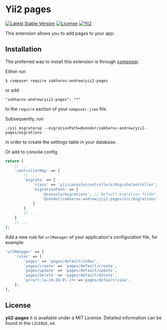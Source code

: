 # Yii2 pages

[![Latest Stable Version](https://poser.pugx.org/zakharov-andrew/yii2-pages/v/stable)](https://packagist.org/packages/zakharov-andrew/yii2-pages)
[![License](https://poser.pugx.org/zakharov-andrew/yii2-pages/license)](https://packagist.org/packages/zakharov-andrew/yii2-pages)
[![Yii2](https://img.shields.io/badge/Powered_by-Yii_Framework-green.svg?style=flat)](http://www.yiiframework.com/)

This extension allows you to add pages to your app.

## Installation

The preferred way to install this extension is through [composer](http://getcomposer.org/download/).

Either run

```
$ composer require zakharov-andrew/yii2-pages
```
or add

```
"zakharov-andrew/yii2-pages": "*"
```

to the ```require``` section of your ```composer.json``` file.

Subsequently, run

```
./yii migrate/up --migrationPath=@vendor/zakharov-andrew/yii2-pages/migrations
```

in order to create the settings table in your database.

Or add to console config

```php
return [
    // ...
    'controllerMap' => [
        // ...
        'migrate' => [
            'class' => 'yii\console\controllers\MigrateController',
            'migrationPath' => [
                '@console/migrations', // Default migration folder
                '@vendor/zakharov-andrew/yii2-pages/src/migrations'
            ]
        ]
        // ...
    ]
    // ...
];
```

Add a new rule for `urlManager` of your application's configuration file, for example:

```php
'urlManager' => [
    'rules' => [
        'pages' => 'pages/default/index',
        'pages/create' => 'pages/default/create',
        'pages/update' => 'pages/default/update',
        'pages/delete' => 'pages/default/delete',
        'p/<url:[a-zA-Z0-9\-]+>'=>'pages/default/view',
    ],
],
```

## License

**yii2-pages** it is available under a MIT License. Detailed information can be found in the `LICENSE.md`.
